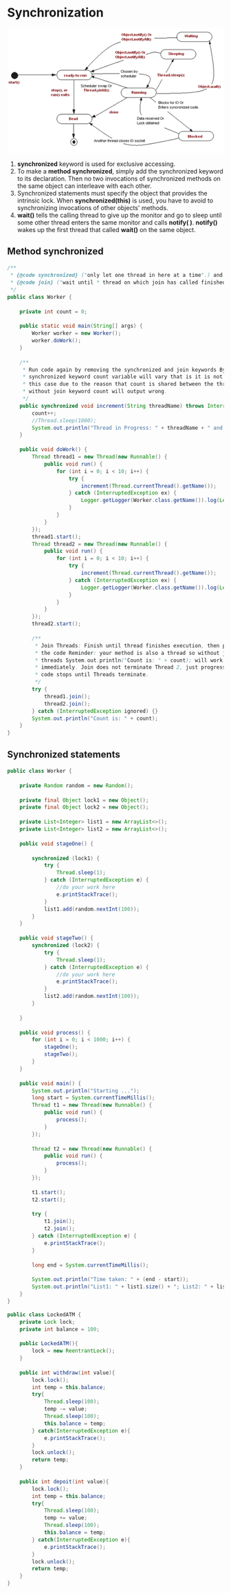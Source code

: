 # Synchronization

![Thread status](../.gitbook/assets/image%20%284%29.png)

1. **synchronized** keyword is used for exclusive accessing. 
2. To make a **method synchronized**, simply add the synchronized keyword to its declaration. Then no two invocations of synchronized methods on the same object can interleave with each other. 
3. Synchronized statements must specify the object that provides the intrinsic lock. When **synchronized\(this\)** is used, you have to avoid to synchronizing invocations of other objects' methods.
4. **wait\(\)** tells the calling thread to give up the monitor and go to sleep until some other thread enters the same monitor and calls **notify\( \)**. **notify\(\)** wakes up the first thread that called **wait\(\)** on the same object.

## Method synchronized

```java
/**
 * {@code synchronized} ("only let one thread in here at a time".) and 
 * {@code join} ("wait until * thread on which join has called finished") keyword.
 */
public class Worker {

    private int count = 0;

    public static void main(String[] args) {
        Worker worker = new Worker();
        worker.doWork();
    }

    /**
     * Run code again by removing the synchronized and join keywords By removing
     * synchronized keyword count variable will vary that is it is not atomic in
     * this case due to the reason that count is shared between the threads or
     * without join keyword count will output wrong.
     */
    public synchronized void increment(String threadName) throws InterruptedException {
        count++;
        //Thread.sleep(1000);
        System.out.println("Thread in Progress: " + threadName + " and count is: " + count);
    }

    public void doWork() {
        Thread thread1 = new Thread(new Runnable() {
            public void run() {
                for (int i = 0; i < 10; i++) {
                    try {
                        increment(Thread.currentThread().getName());
                    } catch (InterruptedException ex) {
                        Logger.getLogger(Worker.class.getName()).log(Level.SEVERE, null, ex);
                    }
                }
            }
        });
        thread1.start();
        Thread thread2 = new Thread(new Runnable() {
            public void run() {
                for (int i = 0; i < 10; i++) {
                    try {
                        increment(Thread.currentThread().getName());
                    } catch (InterruptedException ex) {
                        Logger.getLogger(Worker.class.getName()).log(Level.SEVERE, null, ex);
                    }
                }
            }
        });
        thread2.start();

        /**
         * Join Threads: Finish until thread finishes execution, then progress
         * the code Reminder: your method is also a thread so without joining
         * threads System.out.println("Count is: " + count); will work
         * immediately. Join does not terminate Thread 2, just progress of the
         * code stops until Threads terminate.
         */
        try {
            thread1.join();
            thread2.join();
        } catch (InterruptedException ignored) {}
        System.out.println("Count is: " + count);
    }
}
```

## Synchronized statements

```java
public class Worker {

    private Random random = new Random();

    private final Object lock1 = new Object();
    private final Object lock2 = new Object();

    private List<Integer> list1 = new ArrayList<>();
    private List<Integer> list2 = new ArrayList<>();

    public void stageOne() {

        synchronized (lock1) {
            try {
                Thread.sleep(1);
            } catch (InterruptedException e) {
                //do your work here
                e.printStackTrace();
            }
            list1.add(random.nextInt(100));
        }
    }

    public void stageTwo() {
        synchronized (lock2) {
            try {
                Thread.sleep(1);
            } catch (InterruptedException e) {
                //do your work here
                e.printStackTrace();
            }
            list2.add(random.nextInt(100));
        }

    }

    public void process() {
        for (int i = 0; i < 1000; i++) {
            stageOne();
            stageTwo();
        }
    }

    public void main() {
        System.out.println("Starting ...");
        long start = System.currentTimeMillis();
        Thread t1 = new Thread(new Runnable() {
            public void run() {
                process();
            }
        });

        Thread t2 = new Thread(new Runnable() {
            public void run() {
                process();
            }
        });

        t1.start();
        t2.start();

        try {
            t1.join();
            t2.join();
        } catch (InterruptedException e) {
            e.printStackTrace();
        }

        long end = System.currentTimeMillis();

        System.out.println("Time taken: " + (end - start));
        System.out.println("List1: " + list1.size() + "; List2: " + list2.size());
    }
}
```

```java
public class LockedATM {
	private Lock lock;
	private int balance = 100;
	
	public LockedATM(){
		lock = new ReentrantLock();
	}
	
	public int withdraw(int value){
		lock.lock();
		int temp = this.balance;
		try{
			Thread.sleep(100);
			temp -= value;
			Thread.sleep(100);
			this.balance = temp;
		} catch(InterruptedException e){
			e.printStackTrace();
		}
		lock.unlock();
		return temp;
	}

	public int depoit(int value){
		lock.lock();
		int temp = this.balance;
		try{
			Thread.sleep(100);
			temp += value;
			Thread.sleep(100);
			this.balance = temp;
		} catch(InterruptedException e){
			e.printStackTrace();
		}
		lock.unlock();
		return temp;
	}
}

```

